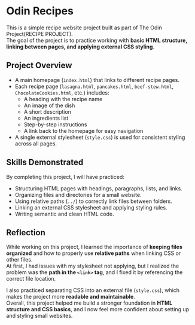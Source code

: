 # Odin Recipes

This is a simple recipe website project built as part of The Odin Project(RECIPE PROJECT).  
The goal of the project is to practice working with **basic HTML structure, linking between pages, and applying external CSS styling**.

## Project Overview
- A main homepage (`index.html`) that links to different recipe pages.
- Each recipe page (`lasagna.html`, `pancakes.html`, `beef-stew.html`, `ChocolateCookies.html`, etc.) includes:
  - A heading with the recipe name
  - An image of the dish
  - A short description
  - An ingredients list
  - Step-by-step instructions
  - A link back to the homepage for easy navigation
- A single external stylesheet (`style.css`) is used for consistent styling across all pages.

## Skills Demonstrated
By completing this project, I will have practiced:
- Structuring HTML pages with headings, paragraphs, lists, and links.
- Organizing files and directories for a small website.
- Using relative paths (`../`) to correctly link files between folders.
- Linking an external CSS stylesheet and applying styling rules.
- Writing semantic and clean HTML code.

## Reflection
While working on this project, I learned the importance of **keeping files organized** and how to properly use **relative paths** when linking CSS or other files.  
At first, I had issues with my stylesheet not applying, but I realized the problem was the **path in the `<link>` tag**, and I fixed it by referencing the correct file location.  

I also practiced separating CSS into an external file (`style.css`), which makes the project more **readable and maintainable**.  
Overall, this project helped me build a stronger foundation in **HTML structure and CSS basics**, and I now feel more confident about setting up and styling small websites.
